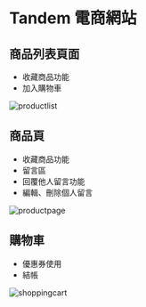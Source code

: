 # Tandem 電商網站

## 商品列表頁面

- 收藏商品功能
- 加入購物車

![productlist](https://imgur.com/XgENhti.jpg)

## 商品頁

- 收藏商品功能
- 留言區
- 回覆他人留言功能
- 編輯、刪除個人留言

![productpage](https://imgur.com/mlQ70V5.jpg)

## 購物車

- 優惠券使用
- 結帳

![shoppingcart](https://imgur.com/cRMjupM.jpg)
